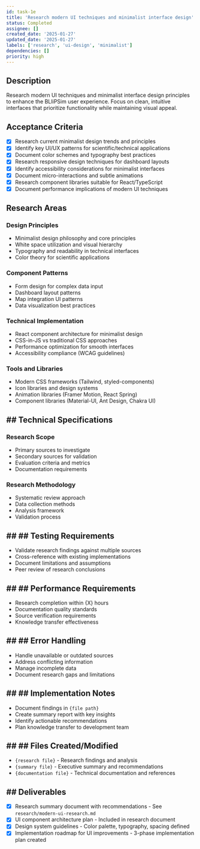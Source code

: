 ```yaml
---
id: task-1e
title: 'Research modern UI techniques and minimalist interface design'
status: Completed
assignee: []
created_date: '2025-01-27'
updated_date: '2025-01-27'
labels: ['research', 'ui-design', 'minimalist']
dependencies: []
priority: high
---
```


## Description

Research modern UI techniques and minimalist interface design principles to enhance the BLIiPSim user experience. Focus on clean, intuitive interfaces that prioritize functionality while maintaining visual appeal.

## Acceptance Criteria
- [x] Research current minimalist design trends and principles 
- [x] Identify key UI/UX patterns for scientific/technical applications 
- [x] Document color schemes and typography best practices 
- [x] Research responsive design techniques for dashboard layouts 
- [x] Identify accessibility considerations for minimalist interfaces 
- [x] Document micro-interactions and subtle animations 
- [x] Research component libraries suitable for React/TypeScript 
- [x] Document performance implications of modern UI techniques 

## Research Areas

### Design Principles
- Minimalist design philosophy and core principles
- White space utilization and visual hierarchy
- Typography and readability in technical interfaces
- Color theory for scientific applications

### Component Patterns
- Form design for complex data input
- Dashboard layout patterns
- Map integration UI patterns
- Data visualization best practices

### Technical Implementation
- React component architecture for minimalist design
- CSS-in-JS vs traditional CSS approaches
- Performance optimization for smooth interfaces
- Accessibility compliance (WCAG guidelines)

### Tools and Libraries
- Modern CSS frameworks (Tailwind, styled-components)
- Icon libraries and design systems
- Animation libraries (Framer Motion, React Spring)
- Component libraries (Material-UI, Ant Design, Chakra UI)

## ## Technical Specifications

### Research Scope
- Primary sources to investigate
- Secondary sources for validation
- Evaluation criteria and metrics
- Documentation requirements

### Research Methodology
- Systematic review approach
- Data collection methods
- Analysis framework
- Validation process

## ## ## Testing Requirements
- Validate research findings against multiple sources
- Cross-reference with existing implementations
- Document limitations and assumptions
- Peer review of research conclusions

## ## ## Performance Requirements
- Research completion within {X} hours
- Documentation quality standards
- Source verification requirements
- Knowledge transfer effectiveness

## ## ## Error Handling
- Handle unavailable or outdated sources
- Address conflicting information
- Manage incomplete data
- Document research gaps and limitations

## ## ## Implementation Notes
- Document findings in `{file path}`
- Create summary report with key insights
- Identify actionable recommendations
- Plan knowledge transfer to development team

## ## ## Files Created/Modified
- `{research file}` - Research findings and analysis
- `{summary file}` - Executive summary and recommendations
- `{documentation file}` - Technical documentation and references

## ## Deliverables
- [x] Research summary document with recommendations  - See `research/modern-ui-research.md`
- [x] UI component architecture plan  - Included in research document
- [x] Design system guidelines  - Color palette, typography, spacing defined
- [x] Implementation roadmap for UI improvements  - 3-phase implementation plan created 